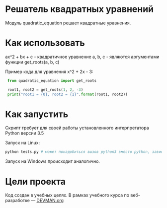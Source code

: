 # Решатель квадратных уравнений

Модуль quadratic_equation решает квадратные уравнения.

# Как использовать

 ax^2 + bx + c - квадратичное уравнение
 a, b, c - являются аргументами функции get_roots(a, b, c)

Пример кода для уравнения x^2 + 2x - 3:
```python
 from quadratic_equation import get_roots

 root1, root2 = get_roots(1, 2, -3)
 print("root1 = {0}, root2 = {1}".format(root1, root2))
```
# Как запустить

Скрипт требует для своей работы установленного интерпретатора Python версии 3.5

Запуск на Linux:

```bash
python tests.py # может понадобиться вызов python3 вместо python, зависит от настроек операционной системы
```

Запуск на Windows происходит аналогично.

# Цели проекта

Код создан в учебных целях. В рамках учебного курса по веб-разработке ― [DEVMAN.org](https://devman.org)
